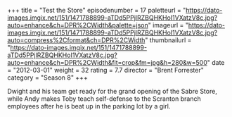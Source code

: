 +++
title = "Test the Store"
episodenumber = 17
paletteurl = "https://dato-images.imgix.net/151/1471788899-aTDd5PPjlRZBQHKHoI1VXatzV8c.jpg?auto=enhance&ch=DPR%2CWidth&palette=json"
imageurl = "https://dato-images.imgix.net/151/1471788899-aTDd5PPjlRZBQHKHoI1VXatzV8c.jpg?auto=compress%2Cformat&ch=DPR%2CWidth"
thumbnailurl = "https://dato-images.imgix.net/151/1471788899-aTDd5PPjlRZBQHKHoI1VXatzV8c.jpg?auto=enhance&ch=DPR%2CWidth&fit=crop&fm=jpg&h=280&w=500"
date = "2012-03-01"
weight = 32
rating = 7.7
director = "Brent Forrester"
category = "Season 8"
+++

Dwight and his team get ready for the grand opening of the Sabre Store, while Andy makes Toby teach self-defense to the Scranton branch employees after he is beat up in the parking lot by a girl.
